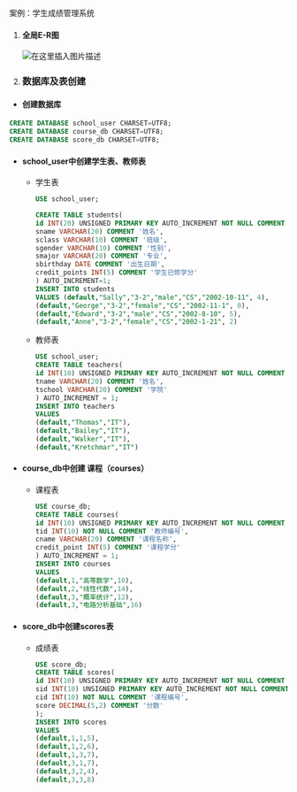 案例：学生成绩管理系统

1. #### 全局E-R图

   ![在这里插入图片描述](https://img-blog.csdnimg.cn/2020062323083881.png?x-oss-process=image/watermark,type_ZmFuZ3poZW5naGVpdGk,shadow_10,text_aHR0cHM6Ly9ibG9nLmNzZG4ubmV0L0FydGlmaWNpYWxfaWRpb3Rz,size_16,color_FFFFFF,t_70#pic_center)

2. ### 数据库及表创建

* #### 创建数据库

```sql
CREATE DATABASE school_user CHARSET=UTF8;
CREATE DATABASE course_db CHARSET=UTF8;
CREATE DATABASE score_db CHARSET=UTF8;
```

* #### school_user中创建学生表、教师表

  * 学生表
    ```sql
    USE school_user;
    
    CREATE TABLE students(
    id INT(20) UNSIGNED PRIMARY KEY AUTO_INCREMENT NOT NULL COMMENT '学号',
    sname VARCHAR(20) COMMENT '姓名',
    sclass VARCHAR(10) COMMENT '班级',
    sgender VARCHAR(10) COMMENT '性别',
    smajor VARCHAR(20) COMMENT '专业',
    sbirthday DATE COMMENT '出生日期',
    credit_points INT(5) COMMENT '学生已修学分'
    ) AUTO_INCREMENT=1;
    INSERT INTO students
    VALUES (default,"Sally","3-2","male","CS","2002-10-11", 4),
    (default,"George","3-2","female","CS","2002-11-1", 0),
    (default,"Edward","3-2","male","CS","2002-8-10", 5),
    (default,"Anne","3-2","female","CS","2002-1-21", 2)
    ```

  * 教师表
    ```sql
    USE school_user;
    CREATE TABLE teachers(
    id INT(10) UNSIGNED PRIMARY KEY AUTO_INCREMENT NOT NULL COMMENT '编号',
    tname VARCHAR(20) COMMENT '姓名', 
    tschool VARCHAR(20) COMMENT '学院'
    ) AUTO_INCREMENT = 1;
    INSERT INTO teachers
    VALUES
    (default,"Thomas","IT"),
    (default,"Bailey","IT"),
    (default,"Walker","IT"),
    (default,"Kretchmar","IT")
    ```

* #### course_db中创建 课程（courses）

  * 课程表

    ```sql
    USE course_db;
    CREATE TABLE courses(
    id INT(10) UNSIGNED PRIMARY KEY AUTO_INCREMENT NOT NULL COMMENT '课程编号',
    tid INT(10) NOT NULL COMMENT '教师编号',
    cname VARCHAR(20) COMMENT '课程名称',
    credit_point INT(5) COMMENT '课程学分'
    ) AUTO_INCREMENT = 1;
    INSERT INTO courses
    VALUES
    (default,1,"高等数学",10),
    (default,2,"线性代数",14),
    (default,3,"概率统计",12),
    (default,3,"电路分析基础",16)
    ```

* #### score_db中创建scores表

  * 成绩表

    ```sql
    USE score_db;
    CREATE TABLE scores(
    id INT(10) UNSIGNED PRIMARY KEY AUTO_INCREMENT NOT NULL COMMENT '唯一id',
    sid INT(10) UNSIGNED PRIMARY KEY AUTO_INCREMENT NOT NULL COMMENT '学号',
    cid INT(10) NOT NULL COMMENT '课程编号',
    score DECIMAL(5,2) COMMENT '分数'
    );
    INSERT INTO scores
    VALUES
    (default,1,1,5),
    (default,1,2,6),
    (default,1,3,7),
    (default,3,1,7),
    (default,3,2,4),
    (default,3,3,8)
    ```

    
